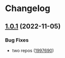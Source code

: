 # Changelog

## [1.0.1](https://github.com/mojojoji/mono-repo/compare/repo2-v1.0.0...repo2-v1.0.1) (2022-11-05)


### Bug Fixes

* two repos ([1997690](https://github.com/mojojoji/mono-repo/commit/199769041f590095d9cacefc91dc647906de3912))
